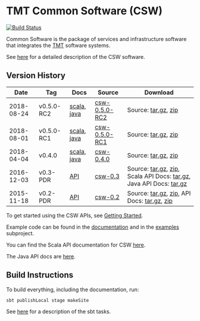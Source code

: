TMT Common Software (CSW)
=========================
[![Build Status](http://ec2-35-154-215-191.ap-south-1.compute.amazonaws.com:8080/job/csw-prod-dev/badge/icon)](http://ec2-35-154-215-191.ap-south-1.compute.amazonaws.com:8080/job/csw-prod-dev/)

Common Software is the package of services and infrastructure software that integrates the [TMT](http://www.tmt.org) software systems.

See [here](https://tmtsoftware.github.io/csw-prod/) for a detailed description of the CSW software.


Version History
---------------

| Date | Tag | Docs | Source | Download |
|-----|-----|--------|-----|-----|
| 2018-08-24 | v0.5.0-RC2 | [scala](https://tmtsoftware.github.io/csw-prod/0.5.0-RC2/api/scala/index.html), [java](https://tmtsoftware.github.io/csw-prod/0.5.0-RC2/api/java/index.html) | [csw-0.5.0-RC2](https://github.com/tmtsoftware/csw-prod/tree/v0.5.0-RC2)| Source: [tar.gz](https://github.com/tmtsoftware/csw-prod/archive/v0.5.0-RC2.tar.gz), [zip](https://github.com/tmtsoftware/csw-prod/archive/v0.5.0-RC2.zip) |
| 2018-08-01 | v0.5.0-RC1 | [scala](https://tmtsoftware.github.io/csw-prod/0.5.0-RC1/api/scala/index.html), [java](https://tmtsoftware.github.io/csw-prod/0.5.0-RC1/api/java/index.html) | [csw-0.5.0-RC1](https://github.com/tmtsoftware/csw-prod/tree/v0.5.0-RC1)| Source: [tar.gz](https://github.com/tmtsoftware/csw-prod/archive/v0.5.0-RC1.tar.gz), [zip](https://github.com/tmtsoftware/csw-prod/archive/v0.5.0-RC1.zip) |
| 2018-04-04 | v0.4.0 | [scala](https://tmtsoftware.github.io/csw-prod/0.4.0/api/scala/index.html), [java](https://tmtsoftware.github.io/csw-prod/0.4.0/api/java/index.html) | [csw-0.4.0](https://github.com/tmtsoftware/csw-prod/tree/v0.4.0)| Source: [tar.gz](https://github.com/tmtsoftware/csw-prod/archive/v0.4.0.tar.gz), [zip](https://github.com/tmtsoftware/csw-prod/archive/v0.4.0.zip) |
| 2016-12-03 | v0.3-PDR | [API](http://tmtsoftware.github.io/csw/) | [csw-0.3](https://github.com/tmtsoftware/csw/tree/v0.3-PDR)| Source: [tar.gz](https://github.com/tmtsoftware/csw/archive/v0.3-PDR.tar.gz), [zip](https://github.com/tmtsoftware/csw/archive/v0.3-PDR.zip), Scala API Docs: [tar.gz](https://github.com/tmtsoftware/csw/releases/download/v0.3-PDR/csw-0.3-scaladoc.tar.gz), Java API Docs: [tar.gz](https://github.com/tmtsoftware/csw/releases/download/v0.3-PDR/csw-0.3-javadoc.tar.gz) |
| 2015-11-18 | v0.2-PDR | [API](https://cdn.rawgit.com/tmtsoftware/csw/CSW-API-0.2-PDR/index.html) | [csw-0.2](https://github.com/tmtsoftware/csw/tree/v0.2-PDR)| Source: [tar.gz](https://github.com/tmtsoftware/csw/archive/v0.2-PDR.tar.gz), [zip](https://github.com/tmtsoftware/csw/archive/v0.2-PDR.zip), API Docs: [tar.gz](https://github.com/tmtsoftware/csw/archive/CSW-API-0.2-PDR.tar.gz), [zip](https://github.com/tmtsoftware/csw/archive/CSW-API-0.2-PDR.zip) |


To get started using the CSW APIs, see [Getting Started](https://tmtsoftware.github.io/csw-prod/commons/getting-started.html).

Example code can be found in the [documentation](https://tmtsoftware.github.io/csw-prod/) and in the [examples](examples) subproject.

You can find the Scala API documentation for CSW [here](https://tmtsoftware.github.io/csw-prod/api/scala/csw/index.html).

The Java API docs are [here](https://tmtsoftware.github.io/csw-prod/api/java/?/index.html).

Build Instructions
------------------

To build everything, including the documentation, run:

    sbt publishLocal stage makeSite

See [here](https://tmtsoftware.github.io/csw-prod/commons/sbt-tasks.html) for a description of the sbt tasks.

